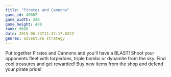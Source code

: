 ```yaml
---
title: "Pirates and Cannons"
game_id: 40082
game_width: 320
game_height: 480
rank: 9600
date: 2015-06-23T11:37:17.822Z
genres: adventure strategy
---
```

Put together Pirates and Cannons and you'll have a BLAST! Shoot your opponents fleet with torpedoes, triple bombs or dynamite from the sky. Find cool treasures and get rewarded! Buy new items from the shop and defend your pirate pride!